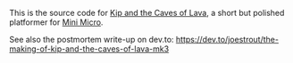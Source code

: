 This is the source code for [Kip and the Caves of Lava](https://joestrout.itch.io/kip-in-the-caves-of-lava), a short but polished platformer for [Mini Micro](https://miniscript.org/MiniMicro).

See also the postmortem write-up on dev.to:
https://dev.to/joestrout/the-making-of-kip-and-the-caves-of-lava-mk3

